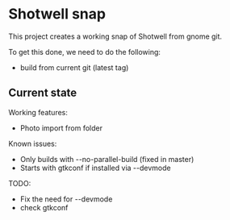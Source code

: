 # Shotwell snap

This project creates a working snap of Shotwell from gnome git.

To get this done, we need to do the following:
 - build from current git (latest tag)

## Current state

Working features:
 - Photo import from folder

Known issues:
  - Only builds with --no-parallel-build (fixed in master)
  - Starts with gtkconf if installed via --devmode

TODO:
  - Fix the need for --devmode
  - check gtkconf
